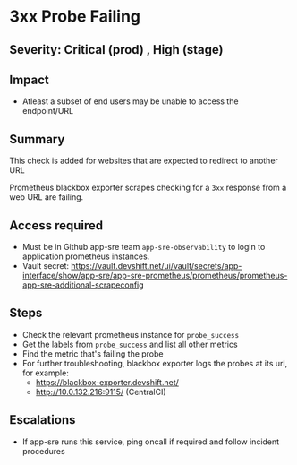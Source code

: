 # 3xx Probe Failing

## Severity: Critical (prod) , High (stage)

## Impact

- Atleast a subset of end users may be unable to access the endpoint/URL

## Summary

This check is added for websites that are expected to redirect to another URL

Prometheus blackbox exporter scrapes checking for a `3xx` response from a web URL are failing.

## Access required

- Must be in Github app-sre team `app-sre-observability` to login to application prometheus instances.
- Vault secret: https://vault.devshift.net/ui/vault/secrets/app-interface/show/app-sre/app-sre-prometheus/prometheus/prometheus-app-sre-additional-scrapeconfig


## Steps

- Check the relevant prometheus instance for `probe_success`
- Get the labels from `probe_success` and list all other metrics
- Find the metric that's failing the probe
- For further troubleshooting, blackbox exporter logs the probes at its url, for example:
    - https://blackbox-exporter.devshift.net/
    - http://10.0.132.216:9115/ (CentralCI)

## Escalations

- If app-sre runs this service, ping oncall if required and follow incident procedures
